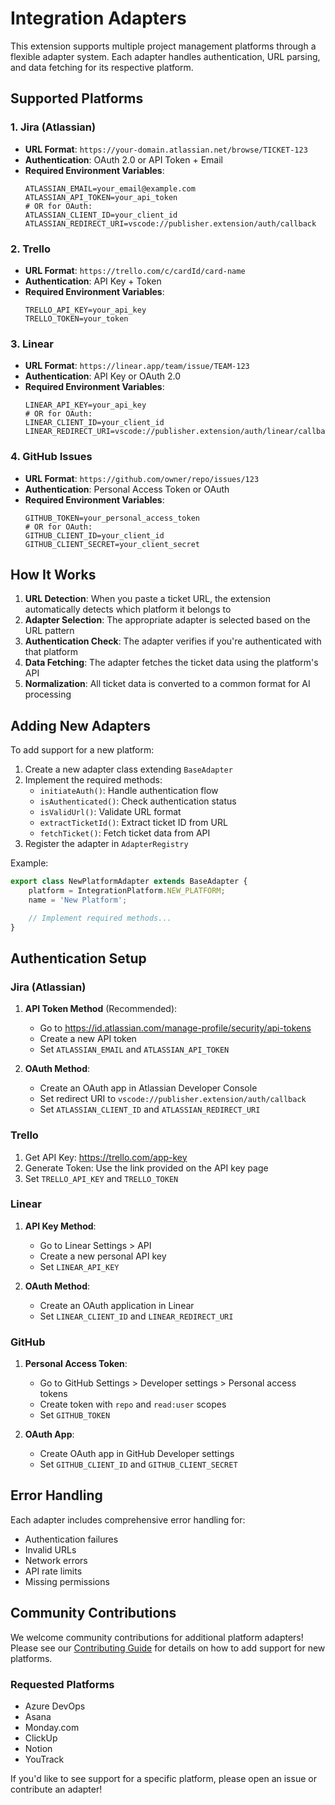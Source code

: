 # Integration Adapters

This extension supports multiple project management platforms through a flexible adapter system. Each adapter handles authentication, URL parsing, and data fetching for its respective platform.

## Supported Platforms

### 1. Jira (Atlassian)
- **URL Format**: `https://your-domain.atlassian.net/browse/TICKET-123`
- **Authentication**: OAuth 2.0 or API Token + Email
- **Required Environment Variables**:
  ```
  ATLASSIAN_EMAIL=your_email@example.com
  ATLASSIAN_API_TOKEN=your_api_token
  # OR for OAuth:
  ATLASSIAN_CLIENT_ID=your_client_id
  ATLASSIAN_REDIRECT_URI=vscode://publisher.extension/auth/callback
  ```

### 2. Trello
- **URL Format**: `https://trello.com/c/cardId/card-name`
- **Authentication**: API Key + Token
- **Required Environment Variables**:
  ```
  TRELLO_API_KEY=your_api_key
  TRELLO_TOKEN=your_token
  ```

### 3. Linear
- **URL Format**: `https://linear.app/team/issue/TEAM-123`
- **Authentication**: API Key or OAuth 2.0
- **Required Environment Variables**:
  ```
  LINEAR_API_KEY=your_api_key
  # OR for OAuth:
  LINEAR_CLIENT_ID=your_client_id
  LINEAR_REDIRECT_URI=vscode://publisher.extension/auth/linear/callback
  ```

### 4. GitHub Issues
- **URL Format**: `https://github.com/owner/repo/issues/123`
- **Authentication**: Personal Access Token or OAuth
- **Required Environment Variables**:
  ```
  GITHUB_TOKEN=your_personal_access_token
  # OR for OAuth:
  GITHUB_CLIENT_ID=your_client_id
  GITHUB_CLIENT_SECRET=your_client_secret
  ```

## How It Works

1. **URL Detection**: When you paste a ticket URL, the extension automatically detects which platform it belongs to
2. **Adapter Selection**: The appropriate adapter is selected based on the URL pattern
3. **Authentication Check**: The adapter verifies if you're authenticated with that platform
4. **Data Fetching**: The adapter fetches the ticket data using the platform's API
5. **Normalization**: All ticket data is converted to a common format for AI processing

## Adding New Adapters

To add support for a new platform:

1. Create a new adapter class extending `BaseAdapter`
2. Implement the required methods:
   - `initiateAuth()`: Handle authentication flow
   - `isAuthenticated()`: Check authentication status
   - `isValidUrl()`: Validate URL format
   - `extractTicketId()`: Extract ticket ID from URL
   - `fetchTicket()`: Fetch ticket data from API
3. Register the adapter in `AdapterRegistry`

Example:
```typescript
export class NewPlatformAdapter extends BaseAdapter {
    platform = IntegrationPlatform.NEW_PLATFORM;
    name = 'New Platform';

    // Implement required methods...
}
```

## Authentication Setup

### Jira (Atlassian)
1. **API Token Method** (Recommended):
   - Go to https://id.atlassian.com/manage-profile/security/api-tokens
   - Create a new API token
   - Set `ATLASSIAN_EMAIL` and `ATLASSIAN_API_TOKEN`

2. **OAuth Method**:
   - Create an OAuth app in Atlassian Developer Console
   - Set redirect URI to `vscode://publisher.extension/auth/callback`
   - Set `ATLASSIAN_CLIENT_ID` and `ATLASSIAN_REDIRECT_URI`

### Trello
1. Get API Key: https://trello.com/app-key
2. Generate Token: Use the link provided on the API key page
3. Set `TRELLO_API_KEY` and `TRELLO_TOKEN`

### Linear
1. **API Key Method**:
   - Go to Linear Settings > API
   - Create a new personal API key
   - Set `LINEAR_API_KEY`

2. **OAuth Method**:
   - Create an OAuth application in Linear
   - Set `LINEAR_CLIENT_ID` and `LINEAR_REDIRECT_URI`

### GitHub
1. **Personal Access Token**:
   - Go to GitHub Settings > Developer settings > Personal access tokens
   - Create token with `repo` and `read:user` scopes
   - Set `GITHUB_TOKEN`

2. **OAuth App**:
   - Create OAuth app in GitHub Developer settings
   - Set `GITHUB_CLIENT_ID` and `GITHUB_CLIENT_SECRET`

## Error Handling

Each adapter includes comprehensive error handling for:
- Authentication failures
- Invalid URLs
- Network errors
- API rate limits
- Missing permissions

## Community Contributions

We welcome community contributions for additional platform adapters! Please see our [Contributing Guide](../CONTRIBUTING.md) for details on how to add support for new platforms.

### Requested Platforms
- Azure DevOps
- Asana
- Monday.com
- ClickUp
- Notion
- YouTrack

If you'd like to see support for a specific platform, please open an issue or contribute an adapter!